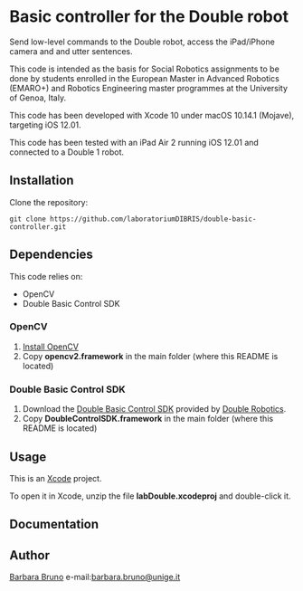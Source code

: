 # Basic controller for the Double robot

Send low-level commands to the Double robot, access the iPad/iPhone camera and and utter sentences.

This code is intended as the basis for Social Robotics assignments to be done by students enrolled in the European Master in Advanced Robotics (EMARO+) and Robotics Engineering master programmes at the University of Genoa, Italy.

This code has been developed with Xcode 10 under macOS 10.14.1 (Mojave), targeting iOS 12.01.

This code has been tested with an iPad Air 2 running iOS 12.01 and connected to a Double 1 robot.

## Installation

Clone the repository:

    git clone https://github.com/laboratoriumDIBRIS/double-basic-controller.git

## Dependencies

This code relies on:
* OpenCV
* Double Basic Control SDK

### OpenCV

1. [Install OpenCV](https://docs.opencv.org/2.4/doc/tutorials/introduction/ios_install/ios_install.html#ios-installation)
2. Copy <strong>opencv2.framework</strong> in the main folder (where this README is located)

### Double Basic Control SDK

1. Download the [Double Basic Control SDK](https://github.com/doublerobotics/Basic-Control-SDK-iOS) provided by [Double Robotics](http://www.doublerobotics.com).
2. Copy <strong>DoubleControlSDK.framework</strong> in the main folder (where this README is located)

## Usage

This is an [Xcode](https://developer.apple.com/xcode/) project.

To open it in Xcode, unzip the file <strong>labDouble.xcodeproj</strong> and double-click it.

## Documentation

## Author

[Barbara Bruno](https://github.com/bbbruno) e-mail:barbara.bruno@unige.it
